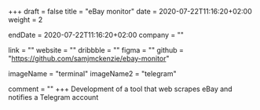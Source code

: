 +++
draft = false
title = "eBay monitor"
date = 2020-07-22T11:16:20+02:00
weight = 2

endDate = 2020-07-22T11:16:20+02:00
company = ""

link = ""
website = ""
dribbble = ""
figma = ""
github = "https://github.com/samjmckenzie/ebay-monitor"

imageName = "terminal"
imageName2 = "telegram"

comment = ""
+++
Development of a tool that web scrapes eBay and notifies a Telegram account
